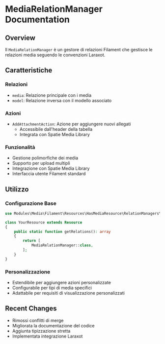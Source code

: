 # MediaRelationManager Documentation

## Overview
Il `MediaRelationManager` è un gestore di relazioni Filament che gestisce le relazioni media seguendo le convenzioni Laraxot.

## Caratteristiche

### Relazioni
- `media`: Relazione principale con i media
- `model`: Relazione inversa con il modello associato

### Azioni
- `AddAttachmentAction`: Azione per aggiungere nuovi allegati
  - Accessibile dall'header della tabella
  - Integrata con Spatie Media Library

### Funzionalità
- Gestione polimorfiche dei media
- Supporto per upload multipli
- Integrazione con Spatie Media Library
- Interfaccia utente Filament standard

## Utilizzo

### Configurazione Base
```php
use Modules\Media\Filament\Resources\HasMediaResource\RelationManagers\MediaRelationManager;

class YourResource extends Resource
{
    public static function getRelations(): array
    {
        return [
            MediaRelationManager::class,
        ];
    }
}
```

### Personalizzazione
- Estendibile per aggiungere azioni personalizzate
- Configurabile per tipi di media specifici
- Adattabile per requisiti di visualizzazione personalizzati

## Recent Changes
- Rimossi conflitti di merge
- Migliorata la documentazione del codice
- Aggiunta tipizzazione stretta
- Implementata integrazione Laraxot 
